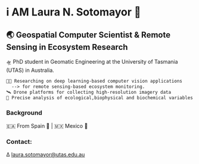 # i AM Laura N. Sotomayor 🤠
## 🌏 Geospatial Computer Scientist & Remote Sensing in Ecosystem Research

🛸 PhD student in Geomatic Engineering at the University of Tasmania (UTAS) in Australia. <br/> 
```diff
👩‍💻 Researching on deep learning-based computer vision applications 
  --> for remote sensing-based ecosystem monitoring.
🛰️ Drone platforms for collecting high-resolution imagery data
🍃 Precise analysis of ecological,biophysical and biochemical variables
```
### Background
🇪🇦 From Spain 🐂 | 🇲🇽 Mexico 🦅

### Contact:
∆ <a href="mailto:laura.sotomayor@utas.edu.au">laura.sotomayor@utas.edu.au</a>
<!--
**LNSOTOM/LNSOTOM** is a ✨ _special_ ✨ repository because its `README.md` (this file) appears on your GitHub profile.

Here are some ideas to get you started:

- 🔭 I’m currently working on ...
- 🌱 I’m currently learning ...
- 👯 I’m looking to collaborate on ...
- 🤔 I’m looking for help with ...
- 💬 Ask me about ...
- 📫 How to reach me: ...
- 😄 Pronouns: ...
- ⚡ Fun fact: ...
-->
